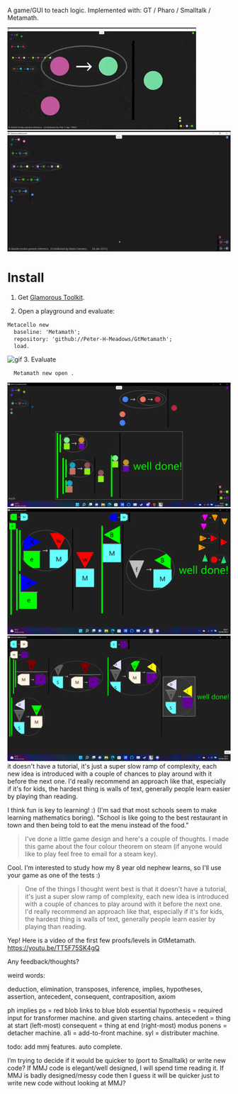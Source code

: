 A game/GUI to teach logic.
Implemented with: GT / Pharo / Smalltalk / Metamath.

![gif](images/1.gif.gif)
![gif](images/2.gif)

# Install
1. Get [Glamorous Toolkit](https://gtoolkit.com/).

2. Open a playground and evaluate:
```Smalltalk
Metacello new 
  baseline: 'Metamath'; 
  repository: 'github://Peter-H-Meadows/GtMetamath';
  load.
```
![gif](images/install.png)
3. Evaluate
```Smalltalk
  Metamath new open .
```
![s](images/screen.png)
![s2](images/screen2.png)
![s3](images/screen3syl.png)
it doesn't have a tutorial, it's just a super slow ramp of complexity, each new idea is introduced with a couple of chances to play around with it before the next one. I'd really recommend an approach like that, especially if it's for kids, the hardest thing is walls of text, generally people learn easier by playing than reading.


I think fun is key to learning! :)
(I'm sad that most schools seem to make learning mathematics boring).
"School is like going to the best restaurant in town and then being
told to eat the menu instead of the food."

>
> I've done a little game design and here's a couple of thoughts. I made this game about the four colour theorem on steam (if anyone would like to play feel free to email for a steam key).
>

Cool. I'm interested to study how my 8 year old nephew learns, so I'll
use your game as one of the tests :)

> One of the things I thought went best is that it doesn't have a tutorial, it's just a super slow ramp of complexity, each new idea is introduced with a couple of chances to play around with it before the next one. I'd really recommend an approach like that, especially if it's for kids, the hardest thing is walls of text, generally people learn easier by playing than reading.

Yep! Here is a video of the first few proofs/levels in GtMetamath.
https://youtu.be/TT5F75SK4gQ

Any feedback/thoughts?

weird words:

deduction, elimination, transposes, inference, implies, hypotheses,
assertion, antecedent, consequent, contraposition, axiom

ph implies ps = red blob links to blue blob
essential hypothesis = required input for transformer machine. and
given starting chains.
antecedent = thing at start (left-most)
consequent = thing at end (right-most)
modus ponens = detacher machine.
a1i = add-to-front machine.
syl = distributer machine.

todo: add mmj features.
  auto complete. 
  
I’m trying to decide if it would be quicker to (port to Smalltalk) or  write new code?
If MMJ code is elegant/well designed, I will spend time reading it.
If MMJ is badly designed/messy code then I guess it will be quicker just to write new code without looking at MMJ?

